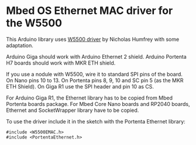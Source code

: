 # Mbed OS Ethernet MAC driver for the W5500 

This Arduino library uses [W5500 driver](https://github.com/njh/W5500MacRaw) by Nicholas Humfrey with some adaptation.

Arduino Giga should work with Arduino Ethernet 2 shield. Arduino Portenta H7 boards should work with MKR ETH shield. 

If you use a nodule with W5500, wire it to standard SPI pins of the board. On Nano pins 10 to 13. On Portenta pins 8, 9, 10 and SC pin 5 (as the MKR ETH Shield). On Giga R1 use the SPI header and pin 10 as CS. 

For Arduino Giga R1, the Ethernet library has to be copied from Mbed Portenta boards package. For Mbed Core Nano boards and RP2040 boards, Ethernet and SocketWrapper library have to be copied.

To use the driver include it in the sketch with the Portenta Ethernet library:

```
#include <W5500EMAC.h>
#include <PortentaEthernet.h>
``````
